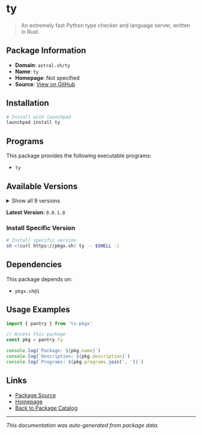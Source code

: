 # ty

> An extremely fast Python type checker and language server, written in Rust.

## Package Information

- **Domain**: `astral.sh/ty`
- **Name**: `ty`
- **Homepage**: Not specified
- **Source**: [View on GitHub](https://github.com/pkgxdev/pantry/tree/main/projects/astral.sh/ty/package.yml)

## Installation

```bash
# Install with launchpad
launchpad install ty
```

## Programs

This package provides the following executable programs:

- `ty`

## Available Versions

<details>
<summary>Show all 9 versions</summary>

- `0.0.1.8`, `0.0.1.7`, `0.0.1.6`, `0.0.1.5`, `0.0.1.4`
- `0.0.1.3`, `0.0.1.2`, `0.0.1.1`, `0.0.0.8`

</details>

**Latest Version**: `0.0.1.8`

### Install Specific Version

```bash
# Install specific version
sh <(curl https://pkgx.sh) ty -- $SHELL -i
```

## Dependencies

This package depends on:

- `pkgx.sh@1`

## Usage Examples

```typescript
import { pantry } from 'ts-pkgx'

// Access this package
const pkg = pantry.ty

console.log(`Package: ${pkg.name}`)
console.log(`Description: ${pkg.description}`)
console.log(`Programs: ${pkg.programs.join(', ')}`)
```

## Links

- [Package Source](https://github.com/pkgxdev/pantry/tree/main/projects/astral.sh/ty/package.yml)
- [Homepage](#)
- [Back to Package Catalog](../../package-catalog.md)

---

*This documentation was auto-generated from package data.*
